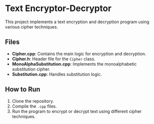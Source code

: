 # Text Encryptor-Decryptor

This project implements a text encryption and decryption program using various cipher techniques.

## Files
- **Cipher.cpp**: Contains the main logic for encryption and decryption.
- **Cipher.h**: Header file for the `Cipher` class.
- **MonoAlphaSubstitution.cpp**: Implements the monoalphabetic substitution cipher.
- **Substitution.cpp**: Handles substitution logic.

## How to Run
1. Clone the repository.
2. Compile the `.cpp` files.
3. Run the program to encrypt or decrypt text using different cipher techniques.
